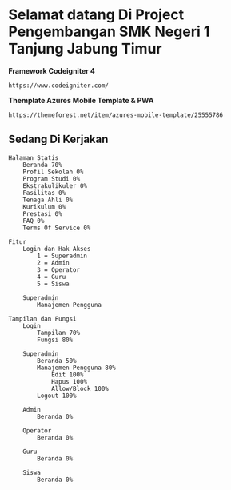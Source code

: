# Selamat datang Di Project Pengembangan SMK Negeri 1 Tanjung Jabung Timur
**Framework Codeigniter 4**
```
https://www.codeigniter.com/
```
**Themplate Azures Mobile Template & PWA**
```
https://themeforest.net/item/azures-mobile-template/25555786
```

## Sedang Di Kerjakan
    Halaman Statis
        Beranda 70%
        Profil Sekolah 0%
        Program Studi 0%
        Ekstrakulikuler 0%
        Fasilitas 0%
        Tenaga Ahli 0%
        Kurikulum 0%
        Prestasi 0%
        FAQ 0%
        Terms Of Service 0%

    Fitur
        Login dan Hak Akses
            1 = Superadmin
            2 = Admin
            3 = Operator
            4 = Guru
            5 = Siswa
                
        Superadmin
            Manajemen Pengguna

    Tampilan dan Fungsi
        Login
            Tampilan 70%
            Fungsi 80%

        Superadmin
            Beranda 50%
            Manajemen Pengguna 80%
                Edit 100%
                Hapus 100%
                Allow/Block 100%
            Logout 100%

        Admin
            Beranda 0%

        Operator
            Beranda 0%

        Guru
            Beranda 0%

        Siswa
            Beranda 0%
